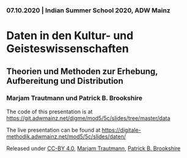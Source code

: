 ### 07.10.2020 | Indian Summer School 2020, ADW Mainz

# Daten in den Kultur- und Geisteswissenschaften

## Theorien und Methoden zur Erhebung, Aufbereitung und Distribution

### Marjam Trautmann und Patrick B. Brookshire

The code of this presentation is at https://git.adwmainz.net/digme/mod5/5c/slides/tree/master/data

The live presentation can be found at https://digitale-methodik.adwmainz.net/mod5/5c/slides/daten/

Released under [CC-BY 4.0](https://creativecommons.org/licenses/by/4.0/), [Marjam Trautmann](http://www.adwmainz.de/mitarbeiter/profil/marjam-trautmann.html), [Patrick B. Brookshire](http://www.adwmainz.de/mitarbeiter/profil/patrick-brookshire.html)